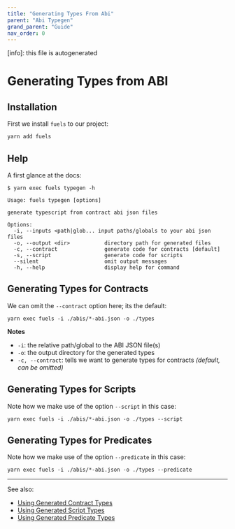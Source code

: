 ```yaml
---
title: "Generating Types From Abi"
parent: "Abi Typegen"
grand_parent: "Guide"
nav_order: 0
---
```


[info]: this file is autogenerated


# Generating Types from ABI

## Installation

First we install `fuels` to our project:

```sh
yarn add fuels
```

## Help

A first glance at the docs:

```console
$ yarn exec fuels typegen -h

Usage: fuels typegen [options]

generate typescript from contract abi json files

Options:
  -i, --inputs <path|glob... input paths/globals to your abi json files
  -o, --output <dir>           directory path for generated files
  -c, --contract               generate code for contracts [default]
  -s, --script                 generate code for scripts
  --silent                     omit output messages
  -h, --help                   display help for command
```

## Generating Types for Contracts

We can omit the `--contract` option here; its the default:

```console
yarn exec fuels -i ./abis/*-abi.json -o ./types
```

**Notes**

- `-i`: the relative path/global to the ABI JSON file(s)
- `-o`: the output directory for the generated types
- `-c, --contract`: tells we want to generate types for contracts _(default, can be omitted)_

## Generating Types for Scripts

Note how we make use of the option `--script` in this case:

```console
yarn exec fuels -i ./abis/*-abi.json -o ./types --script
```

## Generating Types for Predicates

Note how we make use of the option `--predicate` in this case:

```console
yarn exec fuels -i ./abis/*-abi.json -o ./types --predicate
```

---

See also:

- [Using Generated Contract Types](./using-generated-types.md#using-generated-contract-types)
- [Using Generated Script Types](./using-generated-types.md#using-generated-script-types)
- [Using Generated Predicate Types](./using-generated-types.md#using-generated-predicate-types)
